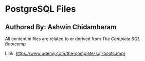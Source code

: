# PostgreSQL Files
## Authored By: Ashwin Chidambaram 

All content in files are related to or derived from *The Complete SQL Bootcamp*

Link: https://www.udemy.com/the-complete-sql-bootcamp/
